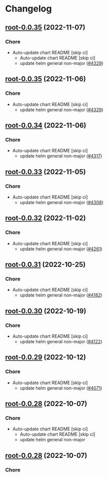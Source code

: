 # Changelog



## [root-0.0.35](https://github.com/truecharts/charts/compare/root-0.0.34...root-0.0.35) (2022-11-07)

### Chore

- Auto-update chart README [skip ci]
  - Auto-update chart README [skip ci]
  - update helm general non-major ([#4329](https://github.com/truecharts/charts/issues/4329))




## [root-0.0.35](https://github.com/truecharts/charts/compare/root-0.0.34...root-0.0.35) (2022-11-06)

### Chore

- Auto-update chart README [skip ci]
  - update helm general non-major ([#4329](https://github.com/truecharts/charts/issues/4329))




## [root-0.0.34](https://github.com/truecharts/charts/compare/root-0.0.33...root-0.0.34) (2022-11-06)

### Chore

- Auto-update chart README [skip ci]
  - update helm general non-major ([#4317](https://github.com/truecharts/charts/issues/4317))




## [root-0.0.33](https://github.com/truecharts/charts/compare/root-0.0.32...root-0.0.33) (2022-11-05)

### Chore

- Auto-update chart README [skip ci]
  - update helm general non-major ([#4308](https://github.com/truecharts/charts/issues/4308))




## [root-0.0.32](https://github.com/truecharts/charts/compare/root-0.0.31...root-0.0.32) (2022-11-02)

### Chore

- Auto-update chart README [skip ci]
  - update helm general non-major ([#4261](https://github.com/truecharts/charts/issues/4261))




## [root-0.0.31](https://github.com/truecharts/charts/compare/root-0.0.30...root-0.0.31) (2022-10-25)

### Chore

- Auto-update chart README [skip ci]
  - update helm general non-major ([#4182](https://github.com/truecharts/charts/issues/4182))




## [root-0.0.30](https://github.com/truecharts/charts/compare/root-0.0.29...root-0.0.30) (2022-10-19)

### Chore

- Auto-update chart README [skip ci]
  - update helm general non-major ([#4122](https://github.com/truecharts/charts/issues/4122))




## [root-0.0.29](https://github.com/truecharts/charts/compare/root-0.0.28...root-0.0.29) (2022-10-12)

### Chore

- Auto-update chart README [skip ci]
  - update helm general non-major ([#4071](https://github.com/truecharts/charts/issues/4071))




## [root-0.0.28](https://github.com/truecharts/charts/compare/root-0.0.27...root-0.0.28) (2022-10-07)

### Chore

- Auto-update chart README [skip ci]
  - Auto-update chart README [skip ci]
  - update helm general non-major




## [root-0.0.28](https://github.com/truecharts/charts/compare/root-0.0.27...root-0.0.28) (2022-10-07)

### Chore
